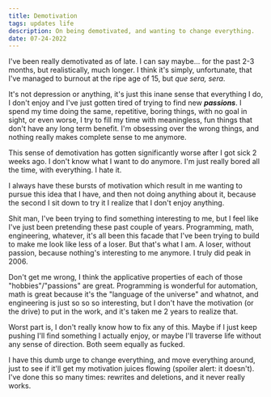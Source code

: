 ```yaml
---
title: Demotivation
tags: updates life
description: On being demotivated, and wanting to change everything.
date: 07-24-2022
---
```


I've been really demotivated as of late. I can say maybe... for the past 2-3 months, but realistically, much longer. I think it's simply, unfortunate, that I've managed to burnout at the ripe age of 15, but *que sera, sera*. 

It's not depression or anything, it's just this inane sense that everything I do, I don't enjoy and I've just gotten tired of trying to find new ***passions***. I spend my time doing the same, repetitive, boring things, with no goal in sight, or even worse, I try to fill my time with meaningless, fun things that don't have any long term benefit. I'm obsessing over the wrong things, and nothing really makes complete sense to me anymore.

This sense of demotivation has gotten significantly worse after I got sick 2 weeks ago. I don't know what I want to do anymore. I'm just really bored all the time, with everything. I hate it.

I always have these bursts of motivation which result in me wanting to pursue this idea that I have, and then not doing anything about it, because the second I sit down to try it I realize that I don't enjoy anything.

Shit man, I've been trying to find something interesting to me, but I feel like I've just been pretending these past couple of years. Programming, math, engineering, whatever, it's all been this facade that I've been trying to build to make me look like less of a loser. But that's what I am. A loser, without passion, because nothing's interesting to me anymore. I truly did peak in 2006. 

Don't get me wrong, I think the applicative properties of each of those "hobbies"/"passions" are great. Programming is wonderful for automation, math is great because it's the "language of the universe" and whatnot, and engineering is just so so so interesting, but I don't have the motivation (or the drive) to put in the work, and it's taken me 2 years to realize that.

Worst part is, I don't really know how to fix any of this. Maybe if I just keep pushing I'll find something I actually enjoy, or maybe I'll traverse life without any sense of direction. Both seem equally as fucked.

I have this dumb urge to change everything, and move everything around, just to see if it'll get my motivation juices flowing (spoiler alert: it doesn't). I've done this so many times: rewrites and deletions, and it never really works.
